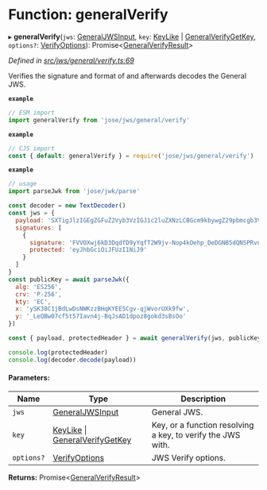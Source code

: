 # Function: generalVerify

▸ **generalVerify**(`jws`: [GeneralJWSInput](../interfaces/_types_d_.generaljwsinput.md), `key`: [KeyLike](../types/_types_d_.keylike.md) \| [GeneralVerifyGetKey](../interfaces/_jws_general_verify_.generalverifygetkey.md), `options?`: [VerifyOptions](../interfaces/_types_d_.verifyoptions.md)): Promise<[GeneralVerifyResult](../interfaces/_types_d_.generalverifyresult.md)\>

*Defined in [src/jws/general/verify.ts:69](https://github.com/panva/jose/blob/v3.5.1/src/jws/general/verify.ts#L69)*

Verifies the signature and format of and afterwards decodes the General JWS.

**`example`** 
```js
// ESM import
import generalVerify from 'jose/jws/general/verify'
```

**`example`** 
```js
// CJS import
const { default: generalVerify } = require('jose/jws/general/verify')
```

**`example`** 
```js
// usage
import parseJwk from 'jose/jwk/parse'

const decoder = new TextDecoder()
const jws = {
  payload: 'SXTigJlzIGEgZGFuZ2Vyb3VzIGJ1c2luZXNzLCBGcm9kbywgZ29pbmcgb3V0IHlvdXIgZG9vci4',
  signatures: [
    {
      signature: 'FVVOXwj6kD3DqdfD9yYqfT2W9jv-Nop4kOehp_DeDGNB5dQNSPRvntBY6xH3uxlCxE8na9d_kyhYOcanpDJ0EA',
      protected: 'eyJhbGciOiJFUzI1NiJ9'
    }
  ]
}
const publicKey = await parseJwk({
  alg: 'ES256',
  crv: 'P-256',
  kty: 'EC',
  x: 'ySK38C1jBdLwDsNWKzzBHqKYEE5Cgv-qjWvorUXk9fw',
  y: '_LeQBw07cf5t57Iavn4j-BqJsAD1dpoz8gokd3sBsOo'
})

const { payload, protectedHeader } = await generalVerify(jws, publicKey)

console.log(protectedHeader)
console.log(decoder.decode(payload))
```

#### Parameters:

Name | Type | Description |
------ | ------ | ------ |
`jws` | [GeneralJWSInput](../interfaces/_types_d_.generaljwsinput.md) | General JWS. |
`key` | [KeyLike](../types/_types_d_.keylike.md) \| [GeneralVerifyGetKey](../interfaces/_jws_general_verify_.generalverifygetkey.md) | Key, or a function resolving a key, to verify the JWS with. |
`options?` | [VerifyOptions](../interfaces/_types_d_.verifyoptions.md) | JWS Verify options.  |

**Returns:** Promise<[GeneralVerifyResult](../interfaces/_types_d_.generalverifyresult.md)\>
